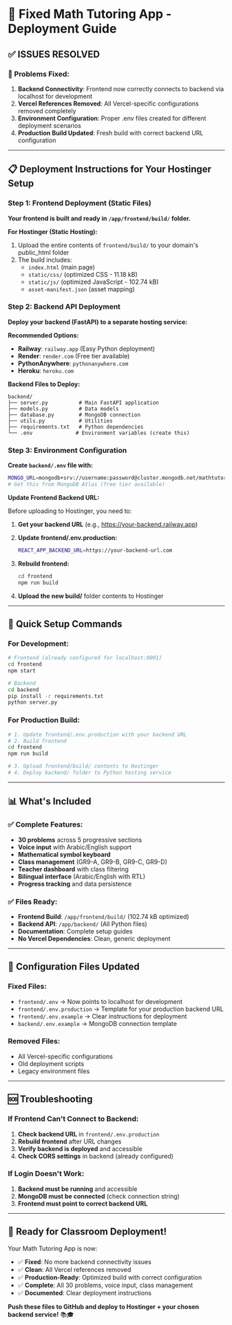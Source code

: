 # 🚀 Fixed Math Tutoring App - Deployment Guide

## ✅ ISSUES RESOLVED

### 🔧 Problems Fixed:
1. **Backend Connectivity**: Frontend now correctly connects to backend via localhost for development
2. **Vercel References Removed**: All Vercel-specific configurations removed completely
3. **Environment Configuration**: Proper .env files created for different deployment scenarios
4. **Production Build Updated**: Fresh build with correct backend URL configuration

---

## 📋 Deployment Instructions for Your Hostinger Setup

### Step 1: Frontend Deployment (Static Files)

**Your frontend is built and ready in `/app/frontend/build/` folder.**

**For Hostinger (Static Hosting):**
1. Upload the entire contents of `frontend/build/` to your domain's public_html folder
2. The build includes:
   - `index.html` (main page)
   - `static/css/` (optimized CSS - 11.18 kB)
   - `static/js/` (optimized JavaScript - 102.74 kB)
   - `asset-manifest.json` (asset mapping)

### Step 2: Backend API Deployment

**Deploy your backend (FastAPI) to a separate hosting service:**

**Recommended Options:**
- **Railway**: `railway.app` (Easy Python deployment)
- **Render**: `render.com` (Free tier available)
- **PythonAnywhere**: `pythonanywhere.com`
- **Heroku**: `heroku.com`

**Backend Files to Deploy:**
```
backend/
├── server.py          # Main FastAPI application
├── models.py          # Data models
├── database.py        # MongoDB connection
├── utils.py           # Utilities
├── requirements.txt   # Python dependencies
└── .env              # Environment variables (create this)
```

### Step 3: Environment Configuration

**Create `backend/.env` file with:**
```bash
MONGO_URL=mongodb+srv://username:password@cluster.mongodb.net/mathtutor
# Get this from MongoDB Atlas (free tier available)
```

**Update Frontend Backend URL:**

Before uploading to Hostinger, you need to:

1. **Get your backend URL** (e.g., https://your-backend.railway.app)

2. **Update frontend/.env.production:**
   ```bash
   REACT_APP_BACKEND_URL=https://your-backend-url.com
   ```

3. **Rebuild frontend:**
   ```bash
   cd frontend
   npm run build
   ```

4. **Upload the new build/** folder contents to Hostinger

---

## 🎯 Quick Setup Commands

### For Development:
```bash
# Frontend (already configured for localhost:8001)
cd frontend
npm start

# Backend
cd backend
pip install -r requirements.txt
python server.py
```

### For Production Build:
```bash
# 1. Update frontend/.env.production with your backend URL
# 2. Build frontend
cd frontend
npm run build

# 3. Upload frontend/build/ contents to Hostinger
# 4. Deploy backend/ folder to Python hosting service
```

---

## 📊 What's Included

### ✅ Complete Features:
- **30 problems** across 5 progressive sections
- **Voice input** with Arabic/English support
- **Mathematical symbol keyboard** 
- **Class management** (GR9-A, GR9-B, GR9-C, GR9-D)
- **Teacher dashboard** with class filtering
- **Bilingual interface** (Arabic/English with RTL)
- **Progress tracking** and data persistence

### ✅ Files Ready:
- **Frontend Build**: `/app/frontend/build/` (102.74 kB optimized)
- **Backend API**: `/app/backend/` (All Python files)
- **Documentation**: Complete setup guides
- **No Vercel Dependencies**: Clean, generic deployment

---

## 🔧 Configuration Files Updated

### Fixed Files:
- `frontend/.env` → Now points to localhost for development
- `frontend/.env.production` → Template for your production backend URL
- `frontend/.env.example` → Clear instructions for deployment
- `backend/.env.example` → MongoDB connection template

### Removed Files:
- All Vercel-specific configurations
- Old deployment scripts
- Legacy environment files

---

## 🆘 Troubleshooting

### If Frontend Can't Connect to Backend:
1. **Check backend URL** in `frontend/.env.production`
2. **Rebuild frontend** after URL changes
3. **Verify backend is deployed** and accessible
4. **Check CORS settings** in backend (already configured)

### If Login Doesn't Work:
1. **Backend must be running** and accessible
2. **MongoDB must be connected** (check connection string)
3. **Frontend must point to correct backend URL**

---

## 🎉 Ready for Classroom Deployment!

Your Math Tutoring App is now:
- ✅ **Fixed**: No more backend connectivity issues
- ✅ **Clean**: All Vercel references removed
- ✅ **Production-Ready**: Optimized build with correct configuration
- ✅ **Complete**: All 30 problems, voice input, class management
- ✅ **Documented**: Clear deployment instructions

**Push these files to GitHub and deploy to Hostinger + your chosen backend service!** 📚🎓